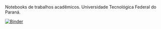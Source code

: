 Notebooks de trabalhos acadêmicos.
Universidade Tecnológica Federal do Paraná.

[![Binder](https://mybinder.org/badge.svg)](https://mybinder.org/v2/gh/jacksonbenete/UTFPR.git/master)
